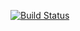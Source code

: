 [![Build Status](https://app.travis-ci.com/Welheminah/taxi-trips.svg?branch=main)](https://app.travis-ci.com/Welheminah/taxi-trips)